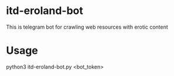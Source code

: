 # itd-eroland-bot
This is telegram bot for crawling web resources with erotic content

# Usage
python3 itd-eroland-bot.py <bot_token>



